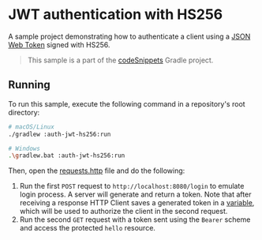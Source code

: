 # JWT authentication with HS256
A sample project demonstrating how to authenticate a client using a [JSON Web Token](https://ktor.io/docs/jwt.html) signed with HS256.

> This sample is a part of the [codeSnippets](../../README.md) Gradle project.

## Running
To run this sample, execute the following command in a repository's root directory:
```bash
# macOS/Linux
./gradlew :auth-jwt-hs256:run

# Windows
.\gradlew.bat :auth-jwt-hs256:run
```

Then, open the [requests.http](requests.http) file and do the following:
1. Run the first `POST` request to `http://localhost:8080/login` to emulate login process. A server will generate and return a token. Note that after receiving a response HTTP Client saves a generated token in a [variable](https://www.jetbrains.com/help/idea/http-response-handling-examples.html#script-var-example), which will be used to authorize the client in the second request. 
2. Run the second `GET` request with a token sent using the `Bearer` scheme and access the protected `hello` resource.
